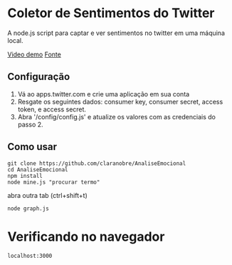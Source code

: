 # Coletor de Sentimentos do Twitter

A node.js script para captar e ver sentimentos no twitter em uma máquina local.

[Video demo](https://www.youtube.com/watch?v=VsPk9lWuktg)
[Fonte](https://github.com/kirkins/Twitter-Sentiment-Collector)

## Configuração
1. Vá ao apps.twitter.com e crie uma aplicação em sua conta
2. Resgate os seguintes dados: consumer key, consumer secret, access token, e access secret.
3. Abra '/config/config.js' e atualize os valores com as credenciais do passo 2.

## Como usar
    git clone https://github.com/claranobre/AnaliseEmocional
    cd AnaliseEmocional
    npm install
    node mine.js "procurar termo"
    
abra outra tab (ctrl+shift+t)
    
    node graph.js

# Verificando no navegador
``` 
localhost:3000
```